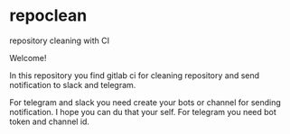 # repoclean
repository cleaning with CI

Welcome!

In this repository you find gitlab ci for cleaning repository and send notification to slack and telegram.

For telegram and slack you need create your bots or channel for sending notification. I hope you can du that your self.
For telegram you need bot token and channel id.


